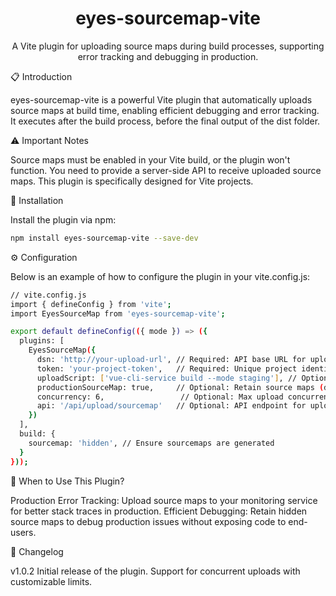 <div align="center">
  <h1>eyes-sourcemap-vite</h1> <p>A Vite plugin for uploading source maps during build processes, supporting error tracking and debugging in production.</p>
</div>

📋 Introduction

eyes-sourcemap-vite is a powerful Vite plugin that automatically uploads source maps at build time, enabling efficient debugging and error tracking. It executes after the build process, before the final output of the dist folder.

⚠️ Important Notes

Source maps must be enabled in your Vite build, or the plugin won't function.
You need to provide a server-side API to receive uploaded source maps.
This plugin is specifically designed for Vite projects.



🚀 Installation

Install the plugin via npm:

```bash
npm install eyes-sourcemap-vite --save-dev
```

⚙️ Configuration

Below is an example of how to configure the plugin in your vite.config.js:

```bash
// vite.config.js
import { defineConfig } from 'vite';
import EyesSourceMap from 'eyes-sourcemap-vite';

export default defineConfig(({ mode }) => ({
  plugins: [
    EyesSourceMap({
      dsn: 'http://your-upload-url', // Required: API base URL for uploads
      token: 'your-project-token',   // Required: Unique project identifier
      uploadScript: ['vue-cli-service build --mode staging'], // Optional: Commands triggering upload
      productionSourceMap: true,     // Optional: Retain source maps (default: false)
      concurrency: 6,                 // Optional: Max upload concurrency (default: 5)
      api: '/api/upload/sourcemap'   // Optional: API endpoint for uploads (default: /api/upload/sourcemap)
    })
  ],
  build: {
    sourcemap: 'hidden', // Ensure sourcemaps are generated
  }
}));

```

🎯 When to Use This Plugin?

Production Error Tracking: Upload source maps to your monitoring service for better stack traces in production.
Efficient Debugging: Retain hidden source maps to debug production issues without exposing code to end-users.

📝 Changelog

v1.0.2
Initial release of the plugin.
Support for concurrent uploads with customizable limits.

